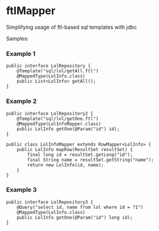 ftlMapper
=========

Simplifying usage of ftl-based sql templates with jdbc

Samples:

### Example 1
    public interface LolRepository {
        @Template("sql/lol/getAll.ftl")
        @MappedType(LolInfo.class)
        public List<LolInfo> getAll();
    }
    
### Example 2        
    public interface LolRepository2 {
        @Template("sql/lol/getOne.ftl")
        @MappedType(LolInfoMapper.class)
        public LolInfo getOne(@Param("id") id);
    }
    
    public class LolInfoMapper extends RowMapper<LolInfo> {
        public LolInfo mapRow(ResultSet resultSet) {
            final long id = resultSet.getLong("id");
            final String name = resultSet.getString("name");
            return new LolInfo(id, name);
        }
    }
    
### Example 3
    public interface LolRepository3 {
        @Query("select id, name from lol where id = ?1")
        @MappedType(LolInfo.class)
        public LolInfo getOne(@Param("id") long id);
    }

